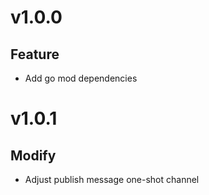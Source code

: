# v1.0.0

## Feature

- Add go mod dependencies

# v1.0.1

## Modify

- Adjust publish message one-shot channel
